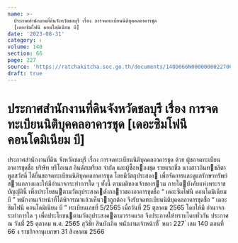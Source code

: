 ```yaml
---
name: >-
  ประกาศสำนักงานที่ดินจังหวัดชลบุรี เรื่อง การจดทะเบียนนิติบุคคลอาคารชุด
  [เดอะซิมโฟนี คอนโดมิเนียม บี]
date: '2023-08-31'
category: ง
volume: 140
section: 66
page: 227
source: 'https://ratchakitcha.soc.go.th/documents/140D066N0000000022700.pdf'
draft: true
---
```


# ประกาศสำนักงานที่ดินจังหวัดชลบุรี เรื่อง การจดทะเบียนนิติบุคคลอาคารชุด [เดอะซิมโฟนี คอนโดมิเนียม บี]

ประกาศสํานักงานที่ดิน จังหวัดชลบุรี เรื่อง การจดทะเบียนนิติบุคคลอาคารชุด ด้วย ผู้ขอจดทะเบียนอาคารชุดชื่อ บริษัท ทรีโอเนส อินดัสเทรียล จํากัด และผู้ซื้อหองชุด รายแรกชื่อ นางสาวอินทชลิตา พูลสวัสดิ์ ได้ยื่นขอจดทะเบียนนิติบุคคลอาคารชุด โดยมีวัตถุประสงค เพื่อจัดการและดูแลรักษาทรัพย์สวนกลางและให้มีอํานาจกระทําการใด ๆ ทั้งนี้ ตามมติของเจ้าของรวม ภายใตบังคับแห่งพระราชบัญญัตินี้ เพื่อประโยชนตามวัตถุประสงคดังกลาวของอาคารชุดชื่อ “ เดอะซิมโฟนี คอนโดมิเนียม บี ” พนักงานเจ้าหน้าที่ได้พิจารณาแล้วเห็นวาถูกต้อง จึงรับจดทะเบียนนิติบุคคลอาคารชุดชื่อ “ เดอะซิมโฟนี คอนโดมิเนียม บี ” ทะเบียนเลขที่ 5/2565 เมื่อวันที่ 25 ตุลาคม 2565 โดยให้มี อํานาจกระทําการใด ๆ เพื่อประโยชนตามวัตถุประสงคตามวรรคแรก จึงประกาศให้ทราบโดยทั่วกัน ประกาศ ณ วันที่ 25 ตุลาคม พ.ศ. 2565 สุวิชัย สินบังเกิด พนักงานเจ้าหน้าที่ ้ หนา 227 ่ เลม 140 ตอนที่ 66 ง ราชกิจจานุเบกษา 31 สิงหาคม 2566
